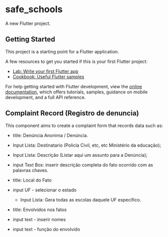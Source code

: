 # safe_schools

A new Flutter project.

## Getting Started

This project is a starting point for a Flutter application.

A few resources to get you started if this is your first Flutter project:

- [Lab: Write your first Flutter app](https://docs.flutter.dev/get-started/codelab)
- [Cookbook: Useful Flutter samples](https://docs.flutter.dev/cookbook)

For help getting started with Flutter development, view the
[online documentation](https://docs.flutter.dev/), which offers tutorials,
samples, guidance on mobile development, and a full API reference.

## Complaint Record (Registro de denuncia)

This component aims to create a complaint form that records data such as:
- title: Denúncia Anonima / Denúncia.
- Input Lista: Destinatario (Policia Civil, etc, etc Ministério da educação);
- Input Lista: Descrição (Listar aqui um assunto para a Denúncia);
- input Text Box: inserir descrição completa do fato ocorrido com as palavras chaves.

- title: Local do Fato
- input UF - selecionar o estado
    - Input Lista: Gera todas as escolas daquele UF especifico.

- title: Envolvidos nos fatos
- input text - inserir nomes
- input text - função do envolvido


